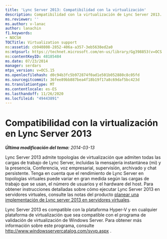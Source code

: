```yaml
---
title: 'Lync Server 2013: Compatibilidad con la virtualización'
description: Compatibilidad con la virtualización de Lync Server 2013.
ms.reviewer: ''
ms.author: v-lanac
author: lanachin
f1.keywords:
- NOCSH
TOCTitle: Virtualization support
ms:assetid: cb940808-2852-406a-a357-3eb5638ed2a0
ms:mtpsurl: https://technet.microsoft.com/en-us/library/Gg398853(v=OCS.15)
ms:contentKeyID: 48185484
ms.date: 07/23/2014
manager: serdars
mtps_version: v=OCS.15
ms.openlocfilehash: d0c94b3fc5b972874f0ad1e501b052880c8c05fd
ms.sourcegitcommit: 36fee89bb887bea4f18b19f17a8c69daf5bc423d
ms.translationtype: MT
ms.contentlocale: es-ES
ms.lasthandoff: 11/26/2020
ms.locfileid: "49443891"
---
```

# <a name="virtualization-support-in-lync-server-2013"></a>Compatibilidad con la virtualización en Lync Server 2013

<div data-xmlns="http://www.w3.org/1999/xhtml">

<div class="topic" data-xmlns="http://www.w3.org/1999/xhtml" data-msxsl="urn:schemas-microsoft-com:xslt" data-cs="https://msdn.microsoft.com/">

<div data-asp="https://msdn2.microsoft.com/asp">



</div>

<div id="mainSection">

<div id="mainBody">

<span> </span>

_**Última modificación del tema:** 2014-03-13_

Lync Server 2013 admite topologías de virtualización que admiten todas las cargas de trabajo de Lync Server, incluidas la mensajería instantánea (mi) y la presencia, Conferencia, voz empresarial, supervisión, archivado y chat persistente. Tenga en cuenta que el rendimiento de Lync Server en topologías virtuales puede variar en gran medida según las cargas de trabajo que se usan, el número de usuarios y el hardware del host. Para obtener instrucciones detalladas sobre cómo ejecutar Lync Server 2013 en servidores virtuales, consulte las notas del producto [planear una implementación de Lync server 2013 en servidores virtuales](https://www.microsoft.com/download/details.aspx?id=41936).

Lync Server 2013 es compatible con la plataforma Hyper-V y en cualquier plataforma de virtualización que sea compatible con el programa de validación de virtualización de Windows Server. Para obtener más información sobre este programa, consulte <http://www.windowsservercatalog.com/svvp.aspx> .

</div>

<span> </span>

</div>

</div>

</div>

